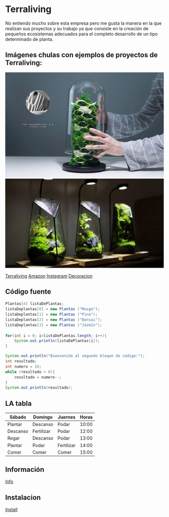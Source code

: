 # Terraliving
No entiendo mucho sobre esta empresa pero me gusta la manera en la que realizan sus proyectos y su trabajo ya que consiste en la creación de pequeños ecosistemas adecuados para el completo desarrollo de un tipo determinado de planta.


## Imágenes chulas con ejemplos de proyectos de Terraliving:
![Kornifer](/img/pic01.jpg)
![Gerald](/img/pic03.jpg)

[Terraliving](https://www.theterraliving.com/)
[Amazon](https://www.amazon.com/terraliving/s?k=terraliving)
[Instagram](https://www.instagram.com/terraliving/?hl=es)
[Decoracion](https://www.rotulatumismo.com/5789-letras-musgo.html)


## Código fuente
```java
Plantas[4] listaDePlantas;
listaDeplantas[0] = new Plantas ("Musgo");
listaDeplantas[1] = new Plantas ("Pino");
listaDeplantas[2] = new Plantas ("Bonsai");
listaDeplantas[3] = new Plantas ("Jazmín");

for(int i = 0; i<listaDePlantas.length; i++){
    System.out.println(listaDePlantas[i]);
}
```
```java
System.out.println("Bienvenido al segundo bloque de código:");
int resultado;
int numero = 10;
while (resultado > 0){
    resultado = numero--;
}
System.out.println(resultado);
```
## LA tabla

Sábado | Domingo | Juernes | Horas
------ | ------- | ------- | -----
Plantar | Descanso | Podar | 10:00
Descanso | Fertilizar | Podar | 12:00
Regar | Descanso | Podar | 13:00
Plantar | Podar | Fertilizar | 14:00
Comer | Comer | Comer | 15:00

## Información
[Info](informacion.md)

## Instalacion
[Install](/instalacion.md)